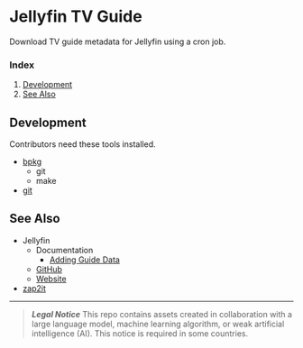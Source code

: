 # Jellyfin TV Guide
Download TV guide metadata for Jellyfin using a cron job.

### Index
1. [Development](#development)
1. [See Also](#see-also)

## Development
Contributors need these tools installed.
- [bpkg](https://github.com/bpkg/bpkg)
    - git
    - make
- [git](https://git-scm.com)

## See Also
- Jellyfin
    - Documentation
        - [Adding Guide Data](https://jellyfin.org/docs/general/server/live-tv/setup-guide/#adding-guide-data)
    - [GitHub](https://github.com/jellyfin)
    - [Website](https://jellyfin.org)
- [zap2it](https://tvlistings.zap2it.com)

***
> **_Legal Notice_**
> This repo contains assets created in collaboration with a large language model, machine learning algorithm, or weak artificial intelligence (AI). This notice is required in some countries.
